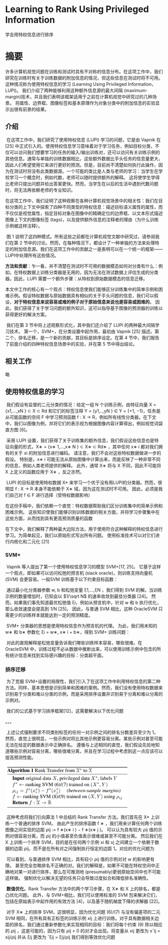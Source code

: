 # Learning to Rank Using Privileged Information

学会用特权信息进行排序

# 摘要

​	  许多计算机视觉问题在训练和测试时具有不对称的信息分布。在这项工作中，我们研究在训练时有关于训练数据的附加信息的情况，但这些信息在测试时将不可用。这种情况称为使用特权信息的学习 (Learning Using Privileged Information，LUPI)。 我们介绍了两种能够利用这种额外信息源的最大间隔 (maximum-margin)技术，并且我们表明该框架适用于之前在计算机视觉中研究过的几种场景。 将属性、边界框、图像标签和基本原理作为对象分类中的附加信息的实验显示出很有前景的结果。

## 介绍

​	  在这项工作中，我们研究了使用特权信息 (LUPI) 学习的问题，它是由 Vapnik 在 [25] 中正式引入的。使用特权信息学习意味着对于学习任务，例如目标分类，不仅可以访问我们想要学习的任务的输入/输出训练对，还可以访问有关训练示例的其他信息。通常与单独的训练数据相比，这些额外数据比手头任务的信息量更大，因此人们希望使用它来进行更好的预测。但是，目前尚不清楚如何执行此操作，因为在测试时将没有此类数据源。一个可能的类比是人类与老师的学习：当学生在学校学习一个概念时，例如代数，老师可以随时提供额外的解释。 这将使学生学得比老师只提出问题并给出答案更快。然而，当学生在以后的生活中遇到代数问题时，将无法再依赖老师的专业知识。

​	  在这项工作中，我们证明了这种观察在各种计算机视觉场景中的相关性：我们在目标分类的上下文中探索了四种不同类型的特权信息：描述目标语义属性的属性，而不仅仅是视觉属性，指定目标对象在图像中的精确定位的边界框、以文本形式描述图像上下文的图像标签 (tags)，以及提供额外信息的注释者的理由（为什么训练示例被这样注释）。

​	  图 1 说明了这四种模式。所有这些之前都在计算机视觉文献中研究过，请参阅我们在第 2 节中的讨论。然而，在每种情况下，都设计了一种单独的方法来处理特定的附加信息源。我们在这项工作中的贡献之一是表明可以在一个统一的框架——LUPI中处理所有这些情况。

​	  **方法和贡献**：乍一看，并不清楚在测试时不可用的数据模态如何对分类有什么：例如，在特权数据上训练分类器是无用的，因为无法在测试数据上评估生成的分类器。因此，LUPI 需要一个额外步骤：从特权到原始数据模态的信息迁移。

​	  本文中工作的核心有一个观点：特权信息使我们能够区分训练集中的简单示例和困难示例。假设特权数据与原始数据具有相似的关于手头问题的信息，我们可以假设，**对于特权信息来说容易或难的例子对于原始信息来说也是容易或困难的**。 因此，我们获得了关于学习问题的额外知识，这可以指导基于图像的预测器的训练以获得更好的解决方案。

​	  我们在第 3 节中将上述观察形式化，其中我们还介绍了 LUPI 的两种最大间隔学习技术。 第一个，SVM+，在分类设置中起作用，最初由 Vapnik [25] 描述。第二个，排名迁移，是一个新的贡献，其目标是排序设定。在第 4 节中，我们报告了前面介绍的四种特权信息场景中的实验，并在第 5 节中得出结论。

## 相关工作

略

## 使用特权信息的学习

​	  我们假设有监督的二元分类的情况：给定一组 N 个训练示例，由特征向量 X = {x1,...,xN } ⊂ X ⊂ Rd 和它们的标签注释 Y = {y1,..,yN } ∈ Y = {+1, −1}，任务是从可能函数的空间 F 中学习预测函数 f : X → R，例如所有线性分类器。在下文中，我们以图像为例，并将它们的表示视为根据图像内容计算得出，例如视觉词袋直方图 [6]。

​	  采用 LUPI 设置，我们获得了关于训练集的额外信息，我们假设这些信息也是特征向量的形式，X∗ = {x∗ 1,...,x∗ N } ⊂ X∗ ⊂  Rd∗ ，其中任何 x∗ i 都对我们拥有的关于 xi 的附加信息进行编码。 请注意，我们不会对这些特权数据做进一步的假设。 特别是，x∗ i 可能无法从原始图像中计算出来，而是反映了一种非常不同的信息，例如人类老师提供的解释。 此外，通常 X∗ 将与 X 不同，因此不可能将 X 上定义的函数应用于 X∗ ，反之亦然。

​	  LUPI 的目标是使用特权数据 X* 来学习一个优于没有用LUPI的分类器。然而，很明显 f : X → R 本身不能依赖于 X∗ 域，因为这在测试时不可用。 因此，必须是我们自己对 f ∈ F 进行选择（受特权数据影响）

​	  在这份手稿中，我们依赖一个直觉：特权数据帮助我们区分训练集中的简单示例和困难示例。 这些知识使我们能够识别训练数据的相关方面，并将学习步骤集中在这些方面，从而找到具有更高预测质量的函数

​	  在下文中，我们解释了两种最大边际方法，用于使用符合这种解释的特权信息进行学习。为简单起见，我们以原始形式写出所有问题。 使用标准技术可以对它们进行内核化和二元化 [21]

### SVM+

​	  Vapnik 等人提出了第一个使用特权信息学习的模型 SVM+[17, 25]。 它基于这样一个观点，即如果可以访问松弛的预言机 (slack oracle)，则训练支持向量机 (SVM) 会更容易。一般SVM 训练基于以下约束目标函数：



​	  通过最小化分类器参数 w, b 和松弛变量 ξ1,...,ξN ，我们得到 SVM 的解。当训练示例的数量增加时，已知会以 $1/\sqrt N$ 的速率收敛到最佳分类器 [24]。 然而，如果我们事先知道最优松弛值 ξi，例如从预言机中，针对 w 和 b 执行优化，那么收敛速度会提高到 1/N [25]。 因此，与普通 SVM 相比，这种 OracleSVM 只需更少的训练样本就能达到一定的预测精度。

​	  SVM+ 分类器的思想是使用特权信息作为预言机的代理。 为此，我们用未知的 w∗ 和 b∗ 参数化 ξi = w∗, x∗ i + b∗，得到 SVM+ 训练问题：



​	  对此的直观解释是松弛变量告诉我们哪些训练样本容易，哪些很难。在 OracleSVM 中，训练过程不必从数据中推断出来，可以使用训练示例中包含的所有统计信息来找到实际感兴趣的目标：分类超平面。

### 排序迁移

​	  为了克服 SVM+设置的局限性，我们引入了在这项工作中利用特权信息的第二种方法。同样，基本思想是识别简单和困难的案例。然而，我们没有使用特权数据来识别易于分类和难以分类的示例，而是采用排序设置并识别易于分离和难以分离的示例对。

​	  我们的公式基于学习排序框架[12]，这需要解决以下优化问题

。。。

​	  上述公式强制要求不同类别标签的任何一对示例之间的排名分数差异至少为 1。 然而，直觉上很明显，一些示例对将比其他示例更容易分离。某些示例对甚至可能无法在给定的数据表示中正确排名。 遵循与上述相同的直觉，我们假设先验地知道哪些示例对容易分离，哪些很难分离，并且在学习过程中考虑到这一点应该可以提高预测性能。

<img src="lupi/algorithm1.png" alt="algorithm1" style="zoom:80%;" />

​	  这种考虑将我们引向算法 1 中总结的 Rank Transfer 方法。我们首先在 X* 上训练一个普通的排序 SVM。 由此产生的排序函数 f ∗ ，我们用来计算任何两个训练图像之间实现的边距 ρij := f ∗(x∗ i ) − f ∗(x∗ j )。 可以认为具有较大 ρij 值的示例对很容易分离，而 ρij 的小值甚至负值表示很难或甚至不可能分离。 然后我们在 X 上训练一个排序 SVM，目的是在任何两个示例 xi 和 xj 之间建立一个依赖于数据的边距 ρij，而不是在所有对之间强制执行恒定的边距 1。对应的优化问题为



​	  可以看到，与普通排序 SVM 相比，具有较小 ρij 值的示例对对 w 的影响更有限。 甚至完全忽略排名不正确的对。我们的解释是，如果不可能在特权空间中正确地对某一对进行排序，那么在可推测地 (presumably)更弱原始空间中也不可能这样做。
强制优化以解决无望的任务只会导致过度拟合和降低排名准确性。

​	  **数值优化**。Rank Transfer 方法中的两个学习步骤，在 X∗ 和 X 上的排名，都是凸优化问题。 此外，与 SVM+相比，我们可以使用标准的 SVM 包来解决它们，包括在原始表示中起作用的有效方法 [4]，以及基于随机梯度下降的求解器 [22]。

​	  对于 X∗ 上的排序 SVM，这很明显，因为优化问题 (6)/(7) 与没有偏差项的二元 SVM 相同，在所有具有正标签的训练示例 xij 上进行训练。对于具有数据相关边距的排名，我们通过重新参数化来实现相同的目标：我们将每个约束 (9) 除以相应的 ρij ，这是可能的，因为只有 ρij > 0 的对才会出现。将变量从 xij 更改为 xˆij = xij/ρij 并从 ξij 更改为 ˆξij = ξij/ρij 我们得到等效优化问题

